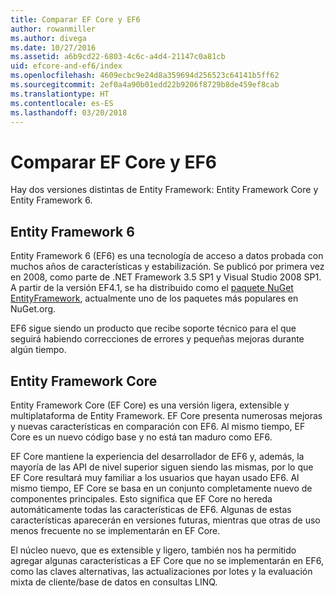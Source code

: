 ```yaml
---
title: Comparar EF Core y EF6
author: rowanmiller
ms.author: divega
ms.date: 10/27/2016
ms.assetid: a6b9cd22-6803-4c6c-a4d4-21147c0a81cb
uid: efcore-and-ef6/index
ms.openlocfilehash: 4609ecbc9e24d8a359694d256523c64141b5ff62
ms.sourcegitcommit: 2ef0a4a90b01edd22b9206f8729b8de459ef8cab
ms.translationtype: HT
ms.contentlocale: es-ES
ms.lasthandoff: 03/20/2018
---
```

# <a name="compare-ef-core--ef6"></a>Comparar EF Core y EF6

Hay dos versiones distintas de Entity Framework: Entity Framework Core y Entity Framework 6.

## <a name="entity-framework-6"></a>Entity Framework 6

Entity Framework 6 (EF6) es una tecnología de acceso a datos probada con muchos años de características y estabilización. Se publicó por primera vez en 2008, como parte de .NET Framework 3.5 SP1 y Visual Studio 2008 SP1. A partir de la versión EF4.1, se ha distribuido como el [paquete NuGet EntityFramework](https://www.nuget.org/packages/EntityFramework/), actualmente uno de los paquetes más populares en NuGet.org.

EF6 sigue siendo un producto que recibe soporte técnico para el que seguirá habiendo correcciones de errores y pequeñas mejoras durante algún tiempo.

## <a name="entity-framework-core"></a>Entity Framework Core

Entity Framework Core (EF Core) es una versión ligera, extensible y multiplataforma de Entity Framework. EF Core presenta numerosas mejoras y nuevas características en comparación con EF6. Al mismo tiempo, EF Core es un nuevo código base y no está tan maduro como EF6.

EF Core mantiene la experiencia del desarrollador de EF6 y, además, la mayoría de las API de nivel superior siguen siendo las mismas, por lo que EF Core resultará muy familiar a los usuarios que hayan usado EF6. Al mismo tiempo, EF Core se basa en un conjunto completamente nuevo de componentes principales. Esto significa que EF Core no hereda automáticamente todas las características de EF6. Algunas de estas características aparecerán en versiones futuras, mientras que otras de uso menos frecuente no se implementarán en EF Core.

El núcleo nuevo, que es extensible y ligero, también nos ha permitido agregar algunas características a EF Core que no se implementarán en EF6, como las claves alternativas, las actualizaciones por lotes y la evaluación mixta de cliente/base de datos en consultas LINQ.
